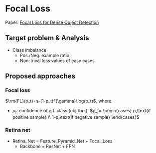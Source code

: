# Focal Loss
Paper: [Focal Loss for Dense Object Detection](https://arxiv.org/pdf/1708.02002.pdf)<br>
## Target problem & Analysis
* Class imbalance
  * Pos./Neg. example ratio
  * Non-trival loss values of easy cases

## Proposed approaches
### Focal loss
$\rm{FL}(p_t)=s-(1-p_t)^{\gamma}\log(p_t)$, where:
- $p_t$: confidence of g.t. class (obj./bg.),
$p_t=
\begin{cases}
p,\text{if positive sample}
\\
1-p,\text{if negative sample}
\end{cases}$
### Retina net
* Retina_Net = Feature_Pyramid_Net + Focal_Loss
  * Backbone = ResNet + FPN
